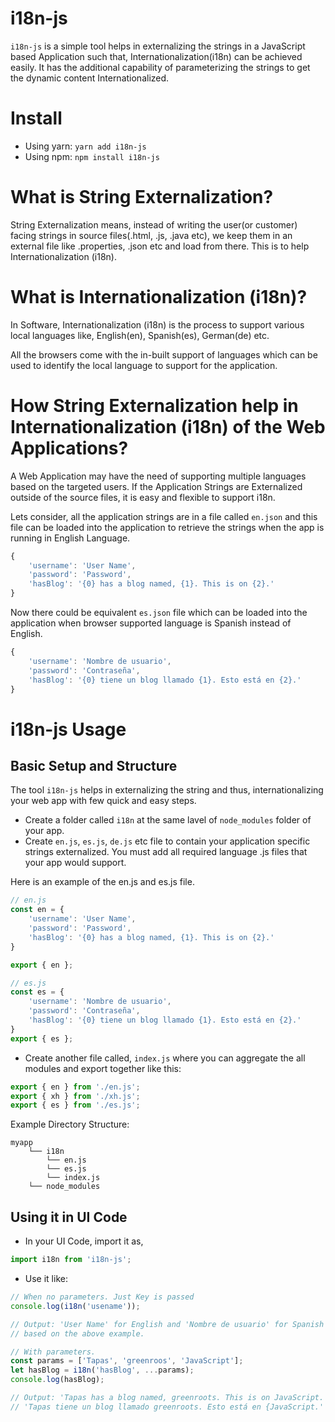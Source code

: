 # i18n-js

`i18n-js` is a simple tool helps in externalizing the strings in a JavaScript based Application such that, Internationalization(i18n) can be achieved easily. It has the additional capability of parameterizing the strings to get the dynamic content Internationalized.

# Install

- Using yarn: `yarn add i18n-js`
- Using npm: `npm install i18n-js`

# What is String Externalization?
String Externalization means, instead of writing the user(or customer) facing strings in source files(.html, .js, .java etc), we keep them in an external file like .properties, .json etc and load from there. This is to help Internationalization (i18n).

# What is Internationalization (i18n)?
In Software, Internationalization (i18n) is the process to support various local languages like, English(en), Spanish(es), German(de) etc. 

All the browsers come with the in-built support of languages which can be used to identify the local language to support for the application.

# How String Externalization help in Internationalization (i18n) of the Web Applications?
A Web Application may have the need of supporting multiple languages based on the targeted users. If the Application Strings are Externalized outside of the source files, it is easy and flexible to support i18n.

Lets consider, all the application strings are in a file called `en.json` and this file can be loaded into the application to retrieve the strings when the app is running in English Language.

```js
{
    'username': 'User Name',
    'password': 'Password',
    'hasBlog': '{0} has a blog named, {1}. This is on {2}.'
}
```

Now there could be equivalent `es.json` file which can be loaded into the application when browser supported language is Spanish instead of English.

```js
{
    'username': 'Nombre de usuario',
    'password': 'Contraseña',
    'hasBlog': '{0} tiene un blog llamado {1}. Esto está en {2}.'
}
```

# i18n-js Usage

## Basic Setup and Structure

The tool `i18n-js` helps in externalizing the string and thus, internationalizing your web app with few quick and easy steps.

- Create a folder called `i18n` at the same lavel of `node_modules` folder of your app.
- Create `en.js`, `es.js`, `de.js` etc file to contain your application specific strings externalized. You must add all required language .js files that your app would support.

Here is an example of the en.js and es.js file.

```js
// en.js
const en = {
    'username': 'User Name',
    'password': 'Password',
    'hasBlog': '{0} has a blog named, {1}. This is on {2}.'
}

export { en };

```

```js
// es.js
const es = {
    'username': 'Nombre de usuario',
    'password': 'Contraseña',
    'hasBlog': '{0} tiene un blog llamado {1}. Esto está en {2}.'
}
export { es };
 ```

- Create another file called, `index.js` where you can aggregate the all modules and export together like this:

```js
export { en } from './en.js';
export { xh } from './xh.js';
export { es } from './es.js';
```

Example Directory Structure:

```
myapp                         
    └── i18n
        └── en.js
        └── es.js
        └── index.js                
    └── node_modules                    
```

## Using it in UI Code

- In your UI Code, import it as,

```js
import i18n from 'i18n-js';
```

- Use it like:

```js
// When no parameters. Just Key is passed
console.log(i18n('usename'));

// Output: 'User Name' for English and 'Nombre de usuario' for Spanish 
// based on the above example.

```

```js
// With parameters.
const params = ['Tapas', 'greenroos', 'JavaScript'];
let hasBlog = i18n('hasBlog', ...params);
console.log(hasBlog);

// Output: 'Tapas has a blog named, greenroots. This is on JavaScript.' for English and 
// 'Tapas tiene un blog llamado greenroots. Esto está en {JavaScript.' for Spanish 
```







